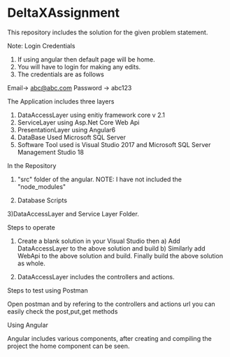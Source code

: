 # DeltaXAssignment
This repository includes the solution for the given problem statement.

Note: Login Credentials

1) If using angular then default page will be home.
2) You will have to login for making any edits.
3) The credentials are as follows

Email-> abc@abc.com
Password -> abc123


The Application includes three layers

1) DataAccessLayer using enitiy framework core v 2.1
2) ServiceLayer using Asp.Net Core Web Api 
3) PresentationLayer using Angular6
4) DataBase Used Microsoft SQL Server
5) Software Tool used is Visual Studio 2017 and Microsoft SQL Server Management Studio 18


In the Repository

1) "src" folder of the angular.
NOTE: I have not included the "node_modules"

2) Database Scripts

3)DataAccessLayer and Service Layer Folder.

Steps to operate

1) Create a blank solution in your Visual Studio then 
	a) Add DataAccessLayer to the above solution and build
	b) Similarly add WebApi to the above solution and build.
	Finally build the above solution as whole.

2) DataAccessLayer includes the controllers and actions.

Steps to test using Postman

Open postman and by refering to the controllers and actions url you can easily check the post,put,get methods


Using Angular 

Angular includes various components, after creating and compiling the project the home component can be seen.
 


  